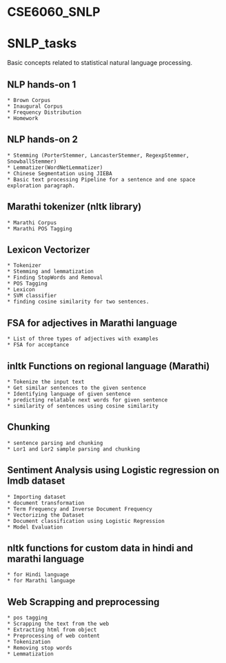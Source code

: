 # CSE6060_SNLP
#  SNLP_tasks
Basic concepts related to statistical natural language processing.

## NLP hands-on 1
    * Brown Corpus
    * Inaugural Corpus
    * Frequency Distribution 
    * Homework

## NLP hands-on 2
    * Stemming (PorterStemmer, LancasterStemmer, RegexpStemmer, SnowballStemmer)
    * Lemmatizer(WordNetLemmatizer)
    * Chinese Segmentation using JIEBA
    * Basic text processing Pipeline for a sentence and one space exploration paragraph.


## Marathi tokenizer (nltk library)
    * Marathi Corpus
    * Marathi POS Tagging


## Lexicon Vectorizer
    * Tokenizer
    * Stemming and lemmatization
    * Finding StopWords and Removal
    * POS Tagging
    * Lexicon
    * SVM classifier
    * finding cosine similarity for two sentences.

## FSA for adjectives in Marathi language
    * List of three types of adjectives with examples
    * FSA for acceptance 
   
##  inltk Functions on regional language (Marathi)
    * Tokenize the input text
    * Get similar sentences to the given sentence
    * Identifying language of given sentence
    * predicting relatable next words for given sentence
    * similarity of sentences using cosine similarity
   
## Chunking
    * sentence parsing and chunking
    * Lor1 and Lor2 sample parsing and chunking

## Sentiment Analysis using Logistic regression on Imdb dataset
    * Importing dataset 
    * document transformation
    * Term Frequency and Inverse Document Frequency
    * Vectorizing the Dataset
    * Document classification using Logistic Regression
    * Model Evaluation
    
## nltk functions for custom data in hindi and marathi language
    * for Hindi language
    * for Marathi language
    
## Web Scrapping and preprocessing
    * pos tagging
    * Scrapping the text from the web
    * Extracting html from object
    * Preprocessing of web content
    * Tokenization
    * Removing stop words
    * Lemmatization
